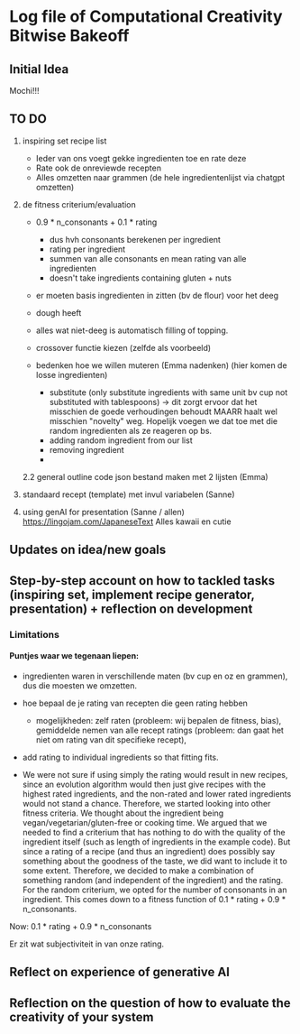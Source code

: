 # Log file of Computational Creativity Bitwise Bakeoff

## Initial Idea 
Mochi!!! 


## TO DO
1. inspiring set recipe list
    - Ieder van ons voegt gekke ingredienten toe en rate deze
    - Rate ook de onreviewde recepten
    - Alles omzetten naar grammen (de hele ingredientenlijst via chatgpt omzetten)


2. de fitness criterium/evaluation
    - 0.9 * n_consonants + 0.1 * rating
        - dus hvh consonants berekenen per ingredient
        - rating per ingredient
        - summen van alle consonants en mean rating van alle ingredienten
        - doesn't take ingredients containing gluten + nuts

    - er moeten basis ingredienten in zitten (bv de flour) voor het deeg
    - dough heeft 
    - alles wat niet-deeg is automatisch filling of topping.

    - crossover functie kiezen (zelfde als voorbeeld)

    - bedenken hoe we willen muteren (Emma nadenken) (hier komen de losse ingredienten)
        - substitute (only substitute ingredients with same unit bv cup not substituted with tablespoons) -> dit zorgt ervoor dat het misschien de goede verhoudingen behoudt MAARR haalt wel misschien "novelty" weg. Hopelijk voegen we dat toe met die random ingredienten als ze reageren op bs.
        - adding random ingredient from our list
        - removing ingredient
        - 

    2.2 general outline code json bestand maken met 2 lijsten (Emma)
    
3. standaard recept (template) met invul variabelen (Sanne)

4. using genAI for presentation (Sanne / allen)
https://lingojam.com/JapaneseText
Alles kawaii en cutie



## Updates on idea/new goals


## Step-by-step account on how to tackled tasks (inspiring set, implement recipe generator, presentation) + reflection on development


### Limitations

#### Puntjes waar we tegenaan liepen:
- ingredienten waren in verschillende maten (bv cup en oz en grammen), dus die moesten we omzetten.
- hoe bepaal de je rating van recepten die geen rating hebben
    - mogelijkheden: zelf raten (probleem: wij bepalen de fitness, bias), gemiddelde nemen van alle recept ratings (probleem: dan gaat het niet om rating van dit specifieke recept), 
- add rating to individual ingredients so that fitting fits.

- We were not sure if using simply the rating would result in new recipes, since an evolution algorithm would then just give recipes with the highest rated ingredients, and the non-rated and lower rated ingredients would not stand a chance. Therefore, we started looking into other fitness criteria. We thought about the ingredient being vegan/vegetarian/gluten-free or cooking time.
We argued that we needed to find a criterium that has nothing to do with the quality of the ingredient itself (such as length of ingredients in the example code). But since a rating of a recipe (and thus an ingredient) does possibly say something about the goodness of the taste, we did want to include it to some extent. Therefore, we decided to make a combination of something random (and independent of the ingredient) and the rating. For the random criterium, we opted for the number of consonants in an ingredient. This comes down to a fitness function of 0.1 * rating + 0.9 * n_consonants.

Now: 0.1 * rating + 0.9 * n_consonants

Er zit wat subjectiviteit in van onze rating.


## Reflect on experience of generative AI


## Reflection on the question of how to evaluate the creativity of your system 